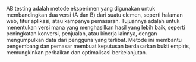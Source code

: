 AB testing adalah metode eksperimen yang digunakan untuk membandingkan dua versi (A dan B) dari suatu elemen, seperti halaman web, fitur aplikasi, atau kampanye pemasaran. Tujuannya adalah untuk menentukan versi mana yang menghasilkan hasil yang lebih baik, seperti peningkatan konversi, penjualan, atau kinerja lainnya, dengan mengumpulkan data dari pengguna yang terlibat. Metode ini membantu pengembang dan pemasar membuat keputusan berdasarkan bukti empiris, memungkinkan perbaikan dan optimalisasi berkelanjutan.




